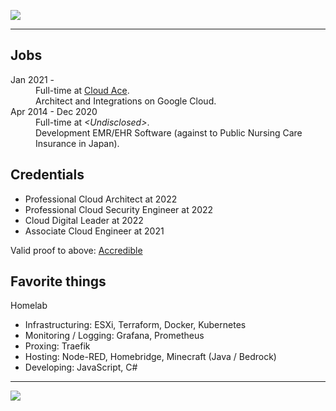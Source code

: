 [![](https://github-readme-stats.vercel.app/api?username=entertvl&count_private=true&show_icons=true&theme=tokyonight&hide_border=true)](https://github.com/anuraghazra/github-readme-stats)

---

## Jobs

<dl>
  <dt>Jan 2021 -</dt>
  <dd>Full-time at <a href="https://www.cloud-ace.com">Cloud Ace</a>.<br>Architect and Integrations on Google Cloud.</dd>
  <dt>Apr 2014 - Dec 2020</dt>
  <dd>Full-time at <i>&lt;Undisclosed&gt;</i>.<br>Development EMR/EHR Software (against to Public Nursing Care Insurance in Japan).</dd>
</dl>

## Credentials

- Professional Cloud Architect at 2022
- Professional Cloud Security Engineer at 2022
- Cloud Digital Leader at 2022
- Associate Cloud Engineer at 2021


Valid proof to above: [Accredible](https://www.credential.net/profile/tomoyataniguchi140965)

## Favorite things

Homelab
- Infrastructuring: ESXi, Terraform, Docker, Kubernetes
- Monitoring / Logging: Grafana, Prometheus
- Proxing: Traefik
- Hosting: Node-RED, Homebridge, Minecraft (Java / Bedrock)
- Developing: JavaScript, C#

<!--
**entertvl/entertvl** is a ✨ _special_ ✨ repository because its `README.md` (this file) appears on your GitHub profile.

Here are some ideas to get you started:

- 🔭 I’m currently working on ...
- 🌱 I’m currently learning ...
- 👯 I’m looking to collaborate on ...
- 🤔 I’m looking for help with ...
- 💬 Ask me about ...
- 📫 How to reach me: ...
- 😄 Pronouns: ...
- ⚡ Fun fact: ...
-->

---

![](https://komarev.com/ghpvc/?username=entertvl)
